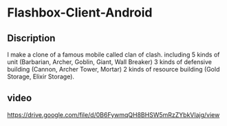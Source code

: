 # Flashbox-Client-Android
## Discription
I make a clone of a famous mobile called clan of clash.
including 
5 kinds of unit (Barbarian, Archer, Goblin, Giant, Wall Breaker)
3 kinds of defensive building (Cannon, Archer Tower, Mortar)
2 kinds of resource building (Gold Storage, Elixir Storage).

## video
https://drive.google.com/file/d/0B6FywmqQH8BHSW5mRzZYbkVlajg/view
